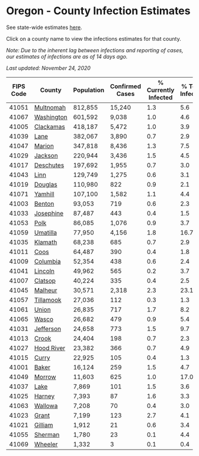 # Oregon - County Infection Estimates

See state-wide estimates [here](/infections/us-or).

Click on a county name to view the infections estimates for that county.

*Note: Due to the inherent lag between infections and reporting of cases, our estimates of infections are as of 14 days ago.*

*Last updated: November 24, 2020*

|   FIPS Code |                   County |   Population |   Confirmed Cases |   % Currently Infected |   % Total Infected |
|-------------|--------------------------|--------------|-------------------|------------------------|--------------------|
|       41051 |   [Multnomah](multnomah) |      812,855 |            15,240 |                    1.3 |                5.6 |
|       41067 | [Washington](washington) |      601,592 |             9,038 |                    1.0 |                4.6 |
|       41005 |   [Clackamas](clackamas) |      418,187 |             5,472 |                    1.0 |                3.9 |
|       41039 |             [Lane](lane) |      382,067 |             3,890 |                    0.7 |                2.9 |
|       41047 |         [Marion](marion) |      347,818 |             8,436 |                    1.3 |                7.5 |
|       41029 |       [Jackson](jackson) |      220,944 |             3,436 |                    1.5 |                4.5 |
|       41017 |   [Deschutes](deschutes) |      197,692 |             1,955 |                    0.7 |                3.0 |
|       41043 |             [Linn](linn) |      129,749 |             1,275 |                    0.6 |                3.1 |
|       41019 |       [Douglas](douglas) |      110,980 |               822 |                    0.9 |                2.1 |
|       41071 |       [Yamhill](yamhill) |      107,100 |             1,582 |                    1.1 |                4.4 |
|       41003 |         [Benton](benton) |       93,053 |               719 |                    0.6 |                2.3 |
|       41033 |   [Josephine](josephine) |       87,487 |               443 |                    0.4 |                1.5 |
|       41053 |             [Polk](polk) |       86,085 |             1,076 |                    0.9 |                3.7 |
|       41059 |     [Umatilla](umatilla) |       77,950 |             4,156 |                    1.8 |               16.7 |
|       41035 |       [Klamath](klamath) |       68,238 |               685 |                    0.7 |                2.9 |
|       41011 |             [Coos](coos) |       64,487 |               390 |                    0.4 |                1.8 |
|       41009 |     [Columbia](columbia) |       52,354 |               438 |                    0.6 |                2.4 |
|       41041 |       [Lincoln](lincoln) |       49,962 |               565 |                    0.2 |                3.7 |
|       41007 |       [Clatsop](clatsop) |       40,224 |               335 |                    0.4 |                2.5 |
|       41045 |       [Malheur](malheur) |       30,571 |             2,318 |                    2.3 |               23.1 |
|       41057 |   [Tillamook](tillamook) |       27,036 |               112 |                    0.3 |                1.3 |
|       41061 |           [Union](union) |       26,835 |               717 |                    1.7 |                8.2 |
|       41065 |           [Wasco](wasco) |       26,682 |               479 |                    0.9 |                5.4 |
|       41031 |   [Jefferson](jefferson) |       24,658 |               773 |                    1.5 |                9.7 |
|       41013 |           [Crook](crook) |       24,404 |               198 |                    0.7 |                2.3 |
|       41027 | [Hood River](hood-river) |       23,382 |               366 |                    0.7 |                4.9 |
|       41015 |           [Curry](curry) |       22,925 |               105 |                    0.4 |                1.3 |
|       41001 |           [Baker](baker) |       16,124 |               259 |                    1.5 |                4.7 |
|       41049 |         [Morrow](morrow) |       11,603 |               625 |                    1.0 |               17.0 |
|       41037 |             [Lake](lake) |        7,869 |               101 |                    1.5 |                3.6 |
|       41025 |         [Harney](harney) |        7,393 |                87 |                    1.6 |                3.3 |
|       41063 |       [Wallowa](wallowa) |        7,208 |                70 |                    0.4 |                3.0 |
|       41023 |           [Grant](grant) |        7,199 |               123 |                    2.7 |                4.1 |
|       41021 |       [Gilliam](gilliam) |        1,912 |                21 |                    0.6 |                3.4 |
|       41055 |       [Sherman](sherman) |        1,780 |                23 |                    0.1 |                4.4 |
|       41069 |       [Wheeler](wheeler) |        1,332 |                 3 |                    0.1 |                0.4 |